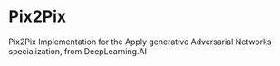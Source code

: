 # Pix2Pix
Pix2Pix Implementation for the Apply generative Adversarial Networks specialization, from DeepLearning.AI
